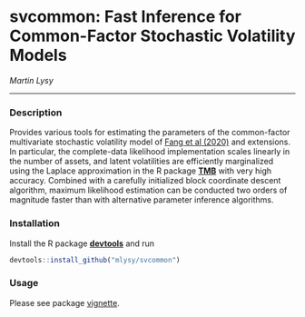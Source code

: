 # svcommon: Fast Inference for Common-Factor Stochastic Volatility Models

*Martin Lysy*

---

### Description

Provides various tools for estimating the parameters of the common-factor multivariate stochastic volatility model of [Fang et al (2020)](https://onlinelibrary.wiley.com/doi/full/10.1002/cjs.11536) and extensions.  In particular, the complete-data likelihood implementation scales linearly in the number of assets, and latent volatilities are efficiently marginalized using the Laplace approximation in the R package [**TMB**](https://CRAN.R-project.org/package=TMB) with very high accuracy.  Combined with a carefully initialized block coordinate descent algorithm, maximum likelihood estimation can be conducted two orders of magnitude faster than with alternative parameter inference algorithms.

### Installation

Install the R package [**devtools**](https://CRAN.R-project.org/package=devtools) and run
```r
devtools::install_github("mlysy/svcommon")
```

### Usage

Please see package [vignette](http://htmlpreview.github.io/?https://github.com/mlysy/svcommon/master/doc/svcommon.html).
